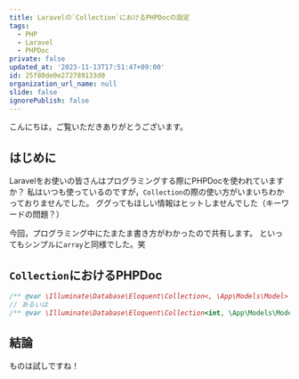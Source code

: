 ```yaml
---
title: Laravelの`Collection`におけるPHPDocの設定
tags:
  - PHP
  - Laravel
  - PHPDoc
private: false
updated_at: '2023-11-13T17:51:47+09:00'
id: 25f80de0e272789133d0
organization_url_name: null
slide: false
ignorePublish: false
---
```


こんにちは，ご覧いただきありがとうございます。

## はじめに

Laravelをお使いの皆さんはプログラミングする際にPHPDocを使われていますか？
私はいつも使っているのですが，`Collection`の際の使い方がいまいちわかっておりませんでした。
ググってもほしい情報はヒットしませんでした（キーワードの問題？）

今回，プログラミング中にたまたま書き方がわかったので共有します。
といってもシンプルに`array`と同様でした。笑

## `Collection`におけるPHPDoc

```php
/** @var \Illuminate\Database\Eloquent\Collection<, \App\Models\Model> */
// あるいは
/** @var \Illuminate\Database\Eloquent\Collection<int, \App\Models\Model> */
```

## 結論

ものは試しですね！
